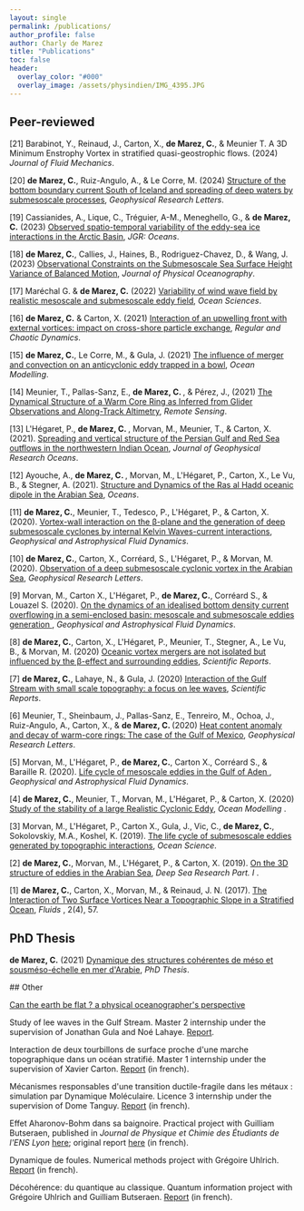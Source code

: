 ```yaml
---
layout: single 
permalink: /publications/
author_profile: false
author: Charly de Marez
title: "Publications"
toc: false
header:
  overlay_color: "#000"
  overlay_image: /assets/physindien/IMG_4395.JPG
---
```


## Peer-reviewed

<p>  [21] Barabinot, Y., Reinaud, J., Carton, X., <b>de Marez, C.</b>, &amp;  Meunier T. A 3D Minimum Enstrophy Vortex in stratified quasi-geostrophic flows. (2024) <i>Journal of Fluid Mechanics</i>.</p>
<p>  [20] <b>de Marez, C.</b>, Ruiz-Angulo, A., &amp; Le Corre, M. (2024) <a href="https://agupubs.onlinelibrary.wiley.com/doi/10.1029/2023GL107508"> Structure of the bottom boundary current South of Iceland and spreading of deep waters by submesoscale processes</a>, <i>Geophysical Research Letters</i>.</p>
<p>  [19] Cassianides, A., Lique, C., Tréguier, A-M., Meneghello, G., &amp; <b>de Marez, C.</b> (2023) <a href="https://agupubs.onlinelibrary.wiley.com/doi/full/10.1029/2022JC019469"> Observed spatio-temporal variability of the eddy-sea ice interactions in the Arctic Basin</a>, <i>JGR: Oceans</i>.</p> 
<p>  [18] <b>de Marez, C.</b>, Callies, J., Haines, B., Rodriguez-Chavez, D., &amp; Wang, J. (2023) <a href="https://journals.ametsoc.org/view/journals/phoc/aop/JPO-D-22-0188.1/JPO-D-22-0188.1.xml?tab_body=abstract-display">Observational Constraints on the Submesoscale Sea Surface Height Variance of Balanced Motion</a>, <i>Journal of Physical Oceanography</i>.</p> 
<p>  [17] Maréchal G. &amp; <b>de Marez, C.</b> (2022) <a href="https://os.copernicus.org/articles/18/1275/2022/">Variability of wind wave field by realistic mesoscale and submesoscale eddy field</a>, <i>Ocean Sciences</i>.</p> 
<p>  [16] <b>de Marez, C.</b> &amp; Carton, X. (2021) <a href="https://link.springer.com/article/10.1134/S1560354721050063">Interaction of an upwelling front with external vortices: impact on cross-shore particle exchange</a>, <i>Regular and Chaotic Dynamics</i>.</p> 
<p>  [15] <b>de Marez, C.</b>, Le Corre, M., &amp; Gula, J. (2021)  <a href="https://www.sciencedirect.com/science/article/abs/pii/S146350032100127X">The influence of merger and convection on an anticyclonic eddy trapped in a bowl</a>, <i>Ocean Modelling</i>.</p> 
<p>  [14] Meunier, T., Pallas-Sanz, E., <b>de Marez, C. </b>, &amp; Pérez, J., (2021) <a href="https://www.mdpi.com/2072-4292/13/13/2456">The Dynamical Structure of a Warm Core Ring as Inferred from Glider Observations and Along-Track Altimetry</a>, <i>Remote Sensing</i>.</p>
<p>  [13] L'Hégaret, P., <b>de Marez, C. </b>, Morvan, M., Meunier, T., &amp;  Carton, X. (2021). <a href="https://agupubs.onlinelibrary.wiley.com/doi/10.1029/2019JC015983"> Spreading and vertical structure of the Persian Gulf and Red Sea outflows in the northwestern Indian Ocean</a>, <i>Journal of Geophysical Research Oceans</i>.</p>
<p>  [12] Ayouche, A., <b>de Marez, C. </b>, Morvan, M., L'Hégaret, P., Carton, X., Le Vu, B., &amp; Stegner, A. (2021). <a href="https://www.mdpi.com/2673-1924/2/1/7"> Structure and Dynamics of the Ras al Hadd oceanic dipole in the Arabian Sea</a>, <i>Oceans</i>.</p>
<p>  [11] <b>de Marez, C.</b>, Meunier, T., Tedesco, P., L'Hégaret, P., &amp; Carton, X. (2020). <a href="https://www.tandfonline.com/doi/full/10.1080/03091929.2020.1772779">Vortex-wall interaction on the &beta;-plane and the generation of deep submesoscale cyclones by internal Kelvin Waves-current interactions</a>, <i>Geophysical and Astrophysical Fluid Dynamics</i>.</p>
<p>  [10] <b>de Marez, C.</b>, Carton, X., Corréard, S., L'Hégaret, P., &amp; Morvan, M. (2020). <a href="https://agupubs.onlinelibrary.wiley.com/doi/abs/10.1029/2020GL087881">Observation of a deep submesoscale cyclonic vortex in the Arabian Sea</a>, <i>Geophysical Research Letters</i>.</p>
<p>  [9] Morvan, M., Carton X., L'Hégaret, P., <b>de Marez, C.</b>, Corréard S., &amp; Louazel S. (2020). <a href="https://www.tandfonline.com/doi/abs/10.1080/03091929.2020.1747058">On the dynamics of an idealised bottom density current overflowing in a semi-enclosed basin: mesoscale and submesoscale eddies generation </a>, <i>Geophysical and Astrophysical Fluid Dynamics</i>.</p>
<p>  [8] <b>de Marez, C.</b>, Carton, X., L'Hégaret, P., Meunier, T., Stegner, A., Le Vu, B., &amp; Morvan, M. (2020) <a href="https://www.nature.com/articles/s41598-020-59800-y"> Oceanic vortex mergers are not isolated but influenced by the &beta;-effect and surrounding eddies</a>, <i>Scientific Reports</i>.</p>
<p>  [7] <b>de Marez, C.</b>, Lahaye, N., &amp; Gula, J. (2020) <a href="https://www.nature.com/articles/s41598-020-59297-5"> Interaction of the Gulf Stream with small scale topography: a focus on lee waves</a>, <i>Scientific Reports</i>.</p> 
<p>  [6] Meunier, T., Sheinbaum, J., Pallas-Sanz, E., Tenreiro, M., Ochoa, J., Ruiz-Angulo, A., Carton, X., &amp;  <b>de Marez, C. </b> (2020)  <a href="https://agupubs.onlinelibrary.wiley.com/doi/full/10.1029/2019GL085600">Heat content anomaly and decay of warm-core rings: The case of the Gulf of Mexico</a>, <i>Geophysical Research Letters</i>.</p>
<p>  [5] Morvan, M., L'Hégaret, P., <b>de Marez, C.</b>, Carton X., Corréard S., &amp; Baraille R. (2020). <a href="https://www.tandfonline.com/doi/full/10.1080/03091929.2019.1708348">Life cycle of mesoscale eddies in the Gulf of Aden </a>, <i>Geophysical and Astrophysical Fluid Dynamics</i>.</p>
<p>  [4] <b>de Marez, C.</b>, Meunier, T., Morvan, M., L'Hégaret, P., &amp; Carton, X. (2020) <a href="https://www.sciencedirect.com/science/article/pii/S1463500319302148">Study of the stability of a large Realistic Cyclonic Eddy</a>, <i>Ocean Modelling </i>.</p>
<p>  [3] Morvan, M., L'Hégaret, P., Carton X., Gula, J., Vic, C., <b>de Marez, C.</b>, Sokolovskiy, M.A., Koshel, K. (2019). <a href="https://www.ocean-sci.net/15/1531/2019/">The life cycle of submesoscale eddies generated by topographic interactions</a>, <i>Ocean Science</i>.</p>
<p>  [2] <b>de Marez, C.</b>, Morvan, M., L'Hégaret, P., &amp; Carton, X. (2019). <a href="https://www.sciencedirect.com/science/article/pii/S0967063718303650">On the 3D structure of eddies in the Arabian Sea</a>, <i>Deep Sea Research Part. I </i>.</p>
<p>  [1] <b>de Marez, C.</b>, Carton, X., Morvan, M., &amp; Reinaud, J. N. (2017). <a href="https://www.mdpi.com/2311-5521/2/4/57">The Interaction of Two Surface Vortices Near a Topographic Slope in a Stratified Ocean</a>, <i>Fluids</i> , 2(4), 57.</p>

## PhD Thesis

<p>  <b>de Marez, C.</b> (2021) <a href="http://www.theses.fr/2021BRES0064"> Dynamique des structures cohérentes de méso et sousméso-échelle en mer d'Arabie</a>, <i>PhD Thesis</i>.</p> 
## Other 

<p> <a href="https://arxiv.org/abs/2001.01521">Can the earth be flat ? a physical oceanographer's perspective</a><p> 
<p> Study of lee waves in the Gulf Stream. Master 2 internship under the supervision of Jonathan Gula and Noé Lahaye. <a href="/assets/Rapport_M2_marine_sciences_Charly_DE-MAREZ.pdf">Report</a>.<p> 
<p> Interaction de deux tourbillons de surface proche d'une marche topographique dans un océan stratifié. Master 1 internship under the supervision of Xavier Carton. <a href="/assets/Rapport_M1_Charly_De-Marez.pdf">Report</a> (in french).<p> 
<p> Mécanismes responsables d'une transition ductile-fragile dans les métaux : simulation par Dynamique Moléculaire. Licence 3 internship under the supervision of Dome Tanguy. <a href="/assets/DE-MAREZ_Charly_Rapport_L3.pdf">Report</a> (in french).<p> 
<p> Effet Aharonov-Bohm dans sa baignoire. Practical project with Guilliam Butseraen, published in <i>Journal de Physique et Chimie des Étudiants de l'ENS Lyon</i> <a href="http://www.ens-lyon.fr/MasterSDM/sites/default/files/2021-05/JPCE_mai_2021-compr1.pdf">here</a>; original report <a href="/assets/RapportTP_effetAB_DE-MAREZ_BUTSERAEN.pdf">here</a> (in french).<p> 
<p> Dynamique de foules. Numerical methods project with Grégoire Uhlrich. <a href="/assets/projet_guhlrich_cdemarez.pdf">Report</a> (in french).<p> 
<p> Décohérence: du quantique au classique. Quantum information project with Grégoire Uhlrich and Guilliam Butseraen. <a href="/assets/Decoherence_BUTSERAEN_DE-MAREZ_UHLRICH.pdf">Report</a> (in french).<p> 




